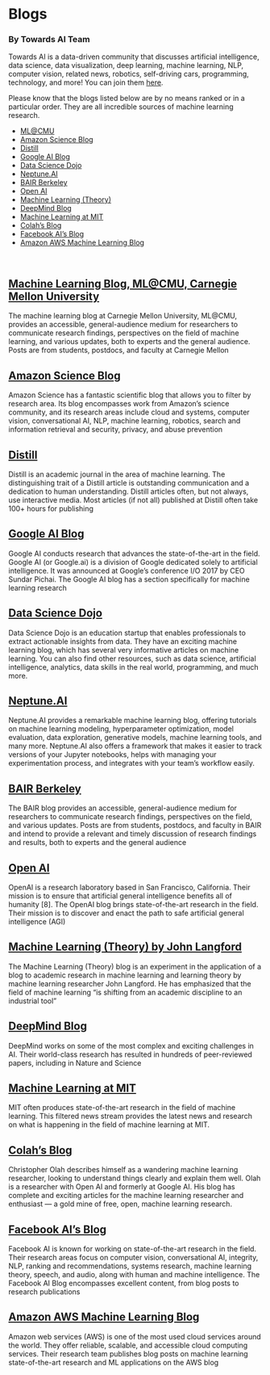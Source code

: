 # Blogs
### By Towards AI Team

Towards AI is a data-driven community that discusses artificial intelligence, data science, data visualization, deep learning, machine learning, NLP, computer vision, related news, robotics, self-driving cars, programming, technology, and more! You can join them [here](https://towardsai.net/backers). 

Please know that the blogs listed below are by no means ranked or in a particular order. They are all incredible sources of machine learning research.

*   [ML@CMU](#machine-learning-blog-mlcmu-carnegie-mellon-university)
*   [Amazon Science Blog](#amazon-science-blog)
*   [Distill](#distill)
*   [Google AI Blog](#google-ai-blog)
*   [Data Science Dojo](#data-science-dojo)
*   [Neptune.AI](#neptuneai)
*   [BAIR Berkeley](#bair-berkeley)
*   [Open AI](#open-ai)
*   [Machine Learning (Theory)](#machine-learning-theory-by-john-langford)
*   [DeepMind Blog](#deepmind-blog)
*   [Machine Learning at MIT](#machine-learning-at-mit)
*   [Colah’s Blog](#colahs-blog)
*   [Facebook AI’s Blog](#facebook-ais-blog)
*   [Amazon AWS Machine Learning Blog](#amazon-aws-machine-learning-blog)

<br>

## [Machine Learning Blog, ML@CMU, Carnegie Mellon University](https://mktg.best/machine-learning-blog)
The machine learning blog at Carnegie Mellon University, ML@CMU, provides an accessible, general-audience medium for researchers to communicate research findings, perspectives on the field of machine learning, and various updates, both to experts and the general audience. Posts are from students, postdocs, and faculty at Carnegie Mellon
<br>

## [Amazon Science Blog](https://mktg.best/eldwv)
Amazon Science has a fantastic scientific blog that allows you to filter by research area. Its blog encompasses work from Amazon’s science community, and its research areas include cloud and systems, computer vision, conversational AI, NLP, machine learning, robotics, search and information retrieval and security, privacy, and abuse prevention 
<br>

## [Distill](https://mktg.best/distill)
Distill is an academic journal in the area of machine learning. The distinguishing trait of a Distill article is outstanding communication and a dedication to human understanding. Distill articles often, but not always, use interactive media. Most articles (if not all) published at Distill often take 100+ hours for publishing
<br>

## [Google AI Blog](https://mktg.best/google-ai)
Google AI conducts research that advances the state-of-the-art in the field. Google AI (or Google.ai) is a division of Google dedicated solely to artificial intelligence. It was announced at Google’s conference I/O 2017 by CEO Sundar Pichai. The Google AI blog has a section specifically for machine learning research
<br>

## [Data Science Dojo](https://mktg.best/ewye9)
Data Science Dojo is an education startup that enables professionals to extract actionable insights from data. They have an exciting machine learning blog, which has several very informative articles on machine learning. You can also find other resources, such as data science, artificial intelligence, analytics, data skills in the real world, programming, and much more.
<br>

## [Neptune.AI](https://mktg.best/2z6w4)
Neptune.AI provides a remarkable machine learning blog, offering tutorials on machine learning modeling, hyperparameter optimization, model evaluation, data exploration, generative models, machine learning tools, and many more. Neptune.AI also offers a framework that makes it easier to track versions of your Jupyter notebooks, helps with managing your experimentation process, and integrates with your team’s workflow easily.
<br>

## [BAIR Berkeley](https://mktg.best/bair)
The BAIR blog provides an accessible, general-audience medium for researchers to communicate research findings, perspectives on the field, and various updates. Posts are from students, postdocs, and faculty in BAIR and intend to provide a relevant and timely discussion of research findings and results, both to experts and the general audience
<br>

## [Open AI](https://mktg.best/tyewn)
OpenAI is a research laboratory based in San Francisco, California. Their mission is to ensure that artificial general intelligence benefits all of humanity [8]. The OpenAI blog brings state-of-the-art research in the field. Their mission is to discover and enact the path to safe artificial general intelligence (AGI)
<br>

## [Machine Learning (Theory) by John Langford](https://mktg.best/hunch)
The Machine Learning (Theory) blog is an experiment in the application of a blog to academic research in machine learning and learning theory by machine learning researcher John Langford. He has emphasized that the field of machine learning “is shifting from an academic discipline to an industrial tool”
<br>

## [DeepMind Blog](https://mktg.best/deepmind-research)
DeepMind works on some of the most complex and exciting challenges in AI. Their world-class research has resulted in hundreds of peer-reviewed papers, including in Nature and Science 
<br>

## [Machine Learning at MIT](https://mktg.best/ml-mit)
MIT often produces state-of-the-art research in the field of machine learning. This filtered news stream provides the latest news and research on what is happening in the field of machine learning at MIT. 
<br>

## [Colah’s Blog](https://mktg.best/9byh5)
Christopher Olah describes himself as a wandering machine learning researcher, looking to understand things clearly and explain them well. Olah is a researcher with Open AI and formerly at Google AI. His blog has complete and exciting articles for the machine learning researcher and enthusiast — a gold mine of free, open, machine learning research. 
<br>

## [Facebook AI’s Blog](https://mktg.best/732i6)
Facebook AI is known for working on state-of-the-art research in the field. Their research areas focus on computer vision, conversational AI, integrity, NLP, ranking and recommendations, systems research, machine learning theory, speech, and audio, along with human and machine intelligence. The Facebook AI Blog encompasses excellent content, from blog posts to research publications
<br>

## [Amazon AWS Machine Learning Blog](https://mktg.best/z405-)
Amazon web services (AWS) is one of the most used cloud services around the world. They offer reliable, scalable, and accessible cloud computing services. Their research team publishes blog posts on machine learning state-of-the-art research and ML applications on the AWS blog